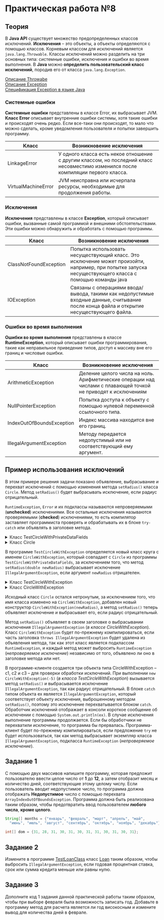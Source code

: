 # Практическая работа №8

## Теория
В **Java API** существует множество предопределенных классов исключений.
**Исключения** – это объекты, а объекты определяются с помощью классов.
Корневым классом для исключений является `java.lang.Throwable`.
Классы исключений можно разделить на три основных типа: системные ошибки, исключения и ошибки во время выполнения.
В **Java** можно **определить пользовательский класс исключений**, породив его от класса `java.lang.Exception`.

[Описание Throwabe](https://docs.oracle.com/javase/8/docs/api/index.html?java/lang/Exception.html)
<br>[Описание Exception](https://docs.oracle.com/javase/8/docs/api/index.html?java/lang/Exception.html)
<br>[Спецификация Exception в языке Java](https://docs.oracle.com/javase/specs/jls/se13/html/jls-11.html)
### Системные ошибки
**Системные ошибки** представлены в классе Error, их выбрасывает JVM.
**Класс Error** описывает внутренние ошибки системы, хотя такие ошибки и происходят очень редко. Если все-таки они происходят, то мало что можно сделать, кроме уведомления пользователя и попытки завершить программу.

| Класс | Возникновение исключения |
|-------|--------------------------|
|LinkageError|У одного класса есть некое отношение с другим классом, но последний класс несовместимо изменился после компиляции первого класса.|
|VirtualMachineError|JVM неисправна или исчерпала ресурсы, необходимые для продолжения работы.|

### Исключения
**Исключения** представлены в классе **Exception**, который описывает ошибки, вызванные самой программой и внешними обстоятельствами.
Эти ошибки можно обнаружить и обработать с помощью программы.

| Класс                  | Возникновение исключения                                                                                                                              |
|------------------------|-------------------------------------------------------------------------------------------------------------------------------------------------------|
| ClassNotFoundException | Попытка использовать несуществующий класс. Это исключение может произойти, например, при попытке запуска несуществующего класса с помощью команды java |
| IOException            | Связаны с операциями ввода/вывода, такими как недопустимые входные данные, считывание после конца файла и открытие несуществующего файла.             |

### Ошибки во время выполнения
**Ошибки во время выполнения** представлены в классе **RuntimeException**, который описывает ошибки программирования, такие как неправильное приведение типов, доступ к массиву вне его границ и числовые ошибки.

| Класс                    | Возникновение исключения                                                                                      |
|--------------------------|---------------------------------------------------------------------------------------------------------------|
| ArithmeticException      | Деление целого числа на ноль. Арифметические операции над числами с плавающей точкой не приводят к исключениям |
| NullPointerException     | Попытка доступа к объекту с помощью нулевой переменной ссылочного типа.                                       |
| IndexOutOfBoundsException | Индекс массива находится вне его границ.                                                                      |
| IllegalArgumentException | Методу передается недопустимый или не соответствующий ему аргумент.                                           |
## Пример использования исключений
В этом примере решения задачи показано объявление, выбрасывание и перехват исключений с помощью изменения метода `setRadius()` класса `Circle`.
Метод `setRadius()` будет выбрасывать исключение, если радиус отрицательный.

`RuntimeException`, `Error` и их подклассы называются непроверяемыми (**unchecked**) исключениями. Все остальные исключения называются проверяемыми (**checked**) исключениями, то есть компилятор заставляет программиста проверять и обрабатывать их в блоке `try-catch` или объявлять в заголовке метода.

<details><summary>Класс TestCircleWithPrivateDataFields</summary>

```JAVA
public class TestCircleWithPrivateDataFields {
  /** Метод main */
  public static void main(String[] args) {
    // Создать круг с радиусом, равным 5
    Circle myCircle = new Circle(5.0);
    System.out.println("Площадь круга с радиусом "
      + myCircle.getRadius() + " равна " + myCircle.getArea());

    // Увеличить радиус созданного круга на 10%
    myCircle.setRadius(myCircle.getRadius() * 1.1);
    System.out.println("Площадь круга с радиусом "
      + myCircle.getRadius() + " равна " + myCircle.getArea());
    
    System.out.println("Количество созданных объектов равно "
      + Circle.getNumberOfObjects());
  }
}
```
</details>

<details><summary>Класс Circle</summary>

```JAVA
public class Circle {
  /** Радиус круга */
  private double radius = 1;

  /** Количество созданных объектов */
  private static int numberOfObjects = 0;

  /** Создает круг с радиусом, равным 1 */
  public Circle() {
    numberOfObjects++;
  }

  /** Создает круг с указанным радиусом */
  public Circle(double newRadius) {
    radius = newRadius;
    numberOfObjects++;
  }

  /** Возвращает радиус */
  public double getRadius() {
    return radius;
  }

  /** Присваивает новый радиус */
  public void setRadius(double newRadius) {
    radius = (newRadius >= 0) ? newRadius : 0;
  }

  /** Возвращает количество объектов */
  public static int getNumberOfObjects() {
    return numberOfObjects;
  }

  /** Возвращает площадь круга */
  public double getArea() {
    return radius * radius * Math.PI;
  }
}
```
</details>

В программе `TestCircleWithException` определяется новый класс круга с именем `CircleWithException`, который совпадает с `Circle` из программы `TestCircleWithPrivateDataFields`, за исключением того, что метод `setRadius(double newRadius)` выбрасывает исключение `IllegalArgumentException`, если аргумент `newRadius` отрицателен.

<details><summary>Класс TestCircleWithException</summary>

```JAVA
public class TestCircleWithException {
  public static void main(String[] args) {
    try {
      CircleWithException c1 = new CircleWithException(5);
      CircleWithException c2 = new CircleWithException(-5);
      CircleWithException c3 = new CircleWithException(0);
    }
    catch (IllegalArgumentException ex) {
      System.out.println(ex);
    }

    System.out.println("Количество созданных объектов: " +
      CircleWithException.getNumberOfObjects());
  }
}
```
</details>

<details><summary>Класс CircleWithException</summary>

```JAVA
public class CircleWithException {
  /** Радиус круга */
  private double radius;

  /** Количество созданных объектов */
  private static int numberOfObjects = 0;

  /** Создает круг с радиусом, равным 1 */
  public CircleWithException() {
    this(1.0);
  }

  /** Создает круг с указанным радиусом */
  public CircleWithException(double newRadius) {
    setRadius(newRadius);
    numberOfObjects++;
  }

  /** Возвращает радиус */
  public double getRadius() {
    return radius;
  }

  /** Присваивает новый радиус */
  public void setRadius(double newRadius)
      throws IllegalArgumentException {
    if (newRadius >= 0)
      radius = newRadius;
    else
      throw new IllegalArgumentException(
        "Радиус не может быть отрицательным");
  }

  /** Возвращает numberOfObjects */
  public static int getNumberOfObjects() {
    return numberOfObjects;
  }

  /** Возвращает площадь круга */
  public double findArea() {
    return radius * radius * 3.14159;
  }
}
```
</details>

Исходный класс `Circle` остался нетронутым, за исключением того, что имя класса изменено на `CircleWithException`, добавлен новый конструктор `CircleWithException(newRadius)`, а метод `setRadius()` теперь объявляет исключение и выбрасывает его, если радиус отрицательный.

Метод `setRadius()` объявляет в своем заголовке о выбрасывании исключения `IllegalArgumentException` (_в классе CircleWithException_). Класс `CircleWithException` будет по-прежнему компилироваться, если часть заголовка `throws IllegalArgumentException` будет удалена из объявления метода, так как этот класс является подклассом `RuntimeException`, и каждый метод может выбросить `RuntimeException` (_непроверяемое исключение_) независимо от того, объявлено ли оно в заголовке метода или нет.

В программе-клиенте создается три объекта типа CircleWithException – c1, c2 и c3 – для проверки обработки исключений.
При выполнении `new CircleWithException(-5)` (_в класса TestCircleWithException_) вызывается метод `setRadius()` и выбрасывается исключение `IllegalArgumentException`, так как радиус отрицательный.
В блоке `catch` типом объекта ex является `IllegalArgumentException`, который соответствует объекту исключения, выброшенному методом `setRadius()`, поэтому это исключение перехватывается блоком `catch`. Обработчик исключений отображает в консоли короткое сообщение об исключении с помощью `System.out.println(ex)`.
В случае исключения выполнение программы продолжается. Если бы обработчики не перехватили исключение, то программа бы прервалась.
Программа-клиент будет по-прежнему компилироваться, если предложение `try` не будет использоваться, так как метод выбрасывает экземпляр класса `IllegalArgumentException`, подкласса `RuntimeException` (_непроверяемое исключение_).

## Задание 1
С помощью двух массивов напишите программу, которая предложит пользователю ввести целое число от **1** до **12**, а затем отобразит месяц и количество дней, соответствующие этому целому числу.
Если пользователь вводит недопустимое число, то программа должна отображать **Недопустимое** число с помощью перехвата `ArrayIndexOutOfBoundsException`.
Программа должна быть реализована таким образом, чтобы предотвратить ввод пользователем **любого числа**, **кроме целого**.

```JAVA
String[] months = {"январь", "февраль", "март", "апрель", "май",
  "июнь", "июль", "август", "сентябрь", "октябрь", "ноябрь", "декабрь"};

int[] dom = {31, 28, 31, 30, 31, 30, 31, 31, 30, 31, 30, 31};
```
## Задание 2
Измените в программе [TestLoanClass](src/TestLoanClass.java) класс [Loan](src/Loan.java) таким образом, чтобы выбросить `IllegalArgumentException`, если годовая процентная ставка, срок или сумма кредита меньше или равны нулю.

## Задание 3
Дополните код 1 задания данной практической работы таким образом, чтобы при выборе февраля была возможность записать год.
Добавьте в программу метод для расчета является ли год високосным и измените вывод для количества дней в феврале.

